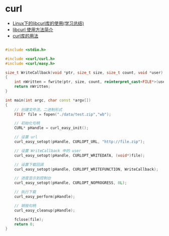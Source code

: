 # curl

- [Linux下的libcurl库的使用(学习总结)](https://blog.csdn.net/weixin_39688262/article/details/117293939)
- [libcurl 使用方法简介](https://blog.csdn.net/myvest/article/details/82899788)
- [curl库的用法](https://blog.csdn.net/Quellaaa/article/details/103149911)


```cpp

#include <stdio.h>

#include <curl/curl.h>
#include <curl/easy.h>

size_t WriteCallback(void *ptr, size_t size, size_t count, void *user)
{
    int nWritten = fwrite(ptr, size, count, reinterpret_cast<FILE*>(user));
    return nWritten;
}

int main(int argc, char const *argv[])
{
    // 创建文件流，二进制形式
    FILE* file = fopen("./data/test.zip","wb");

    // 初始化句柄
    CURL* pHandle = curl_easy_init();

    // 设置 url
    curl_easy_setopt(pHandle, CURLOPT_URL, "http://file.zip");

    // 设置 WriteCallback 中的 user
    curl_easy_setopt(pHandle, CURLOPT_WRITEDATA, (void*)file);

    // 设置下载回调
    curl_easy_setopt(pHandle, CURLOPT_WRITEFUNCTION, WriteCallback);

    // 进度显示到控制台
    curl_easy_setopt(pHandle, CURLOPT_NOPROGRESS, 0L);

    // 执行下载
    curl_easy_perform(pHandle);

    // 销毁句柄
    curl_easy_cleanup(pHandle);

    fclose(file);
    return 0;
}
```